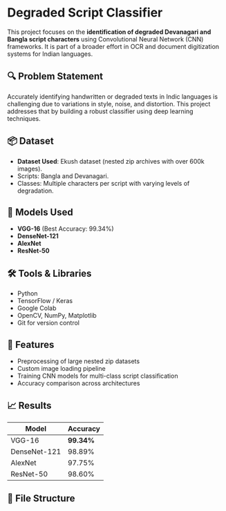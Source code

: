 # Degraded Script Classifier

This project focuses on the **identification of degraded Devanagari and Bangla script characters** using Convolutional Neural Network (CNN) frameworks. It is part of a broader effort in OCR and document digitization systems for Indian languages.

## 🔍 Problem Statement

Accurately identifying handwritten or degraded texts in Indic languages is challenging due to variations in style, noise, and distortion. This project addresses that by building a robust classifier using deep learning techniques.

## 📦 Dataset

- **Dataset Used**: Ekush dataset (nested zip archives with over 600k images).
- Scripts: Bangla and Devanagari.
- Classes: Multiple characters per script with varying levels of degradation.

## 🧠 Models Used

- **VGG-16** (Best Accuracy: 99.34%)
- **DenseNet-121**
- **AlexNet**
- **ResNet-50**

## 🛠️ Tools & Libraries

- Python
- TensorFlow / Keras
- Google Colab
- OpenCV, NumPy, Matplotlib
- Git for version control

## 🚀 Features

- Preprocessing of large nested zip datasets
- Custom image loading pipeline
- Training CNN models for multi-class script classification
- Accuracy comparison across architectures

## 📈 Results

| Model      | Accuracy  |
|------------|-----------|
| VGG-16     | **99.34%** |
| DenseNet-121 | 98.89% |
| AlexNet    | 97.75% |
| ResNet-50  | 98.60% |

## 📂 File Structure

